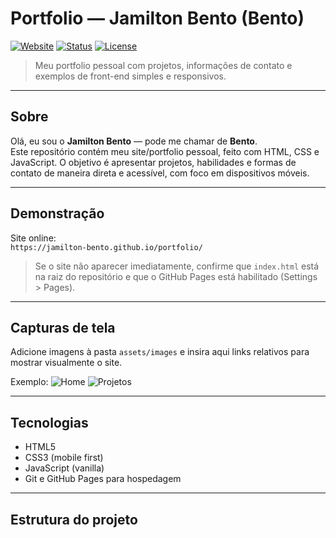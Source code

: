 # Portfolio — Jamilton Bento (Bento)

[![Website](https://img.shields.io/badge/site-jamilton--bento.github.io/portfolio-007acc)](https://jamilton-bento.github.io/portfolio/)
[![Status](https://img.shields.io/badge/status-vivo-brightgreen)]()
[![License](https://img.shields.io/badge/license-MIT-blue)]()

> Meu portfolio pessoal com projetos, informações de contato e exemplos de front-end simples e responsivos.

---

## Sobre
Olá, eu sou o **Jamilton Bento** — pode me chamar de **Bento**.  
Este repositório contém meu site/portfolio pessoal, feito com HTML, CSS e JavaScript. O objetivo é apresentar projetos, habilidades e formas de contato de maneira direta e acessível, com foco em dispositivos móveis.

---

## Demonstração
Site online:  
`https://jamilton-bento.github.io/portfolio/`

> Se o site não aparecer imediatamente, confirme que `index.html` está na raiz do repositório e que o GitHub Pages está habilitado (Settings > Pages).

---

## Capturas de tela
Adicione imagens à pasta `assets/images` e insira aqui links relativos para mostrar visualmente o site.

Exemplo:
![Home](./assets/images/home.png)
![Projetos](./assets/images/projects.png)

---

## Tecnologias
- HTML5
- CSS3 (mobile first)
- JavaScript (vanilla)
- Git e GitHub Pages para hospedagem

---

## Estrutura do projeto
